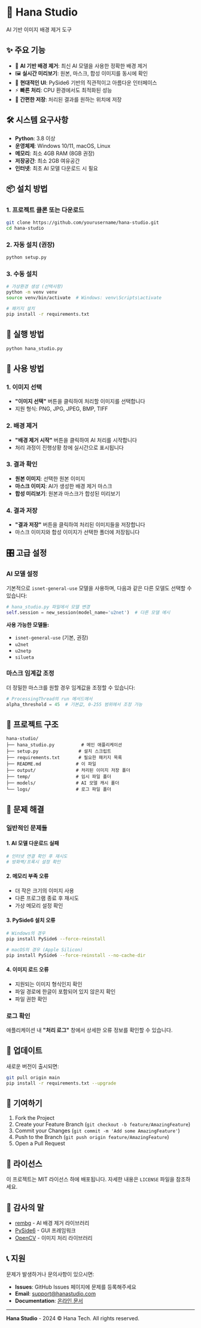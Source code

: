 # 🎨 Hana Studio

AI 기반 이미지 배경 제거 도구

## ✨ 주요 기능

- 🤖 **AI 기반 배경 제거**: 최신 AI 모델을 사용한 정확한 배경 제거
- 🖼️ **실시간 미리보기**: 원본, 마스크, 합성 이미지를 동시에 확인
- 🎨 **현대적인 UI**: PySide6 기반의 직관적이고 아름다운 인터페이스
- ⚡ **빠른 처리**: CPU 환경에서도 최적화된 성능
- 💾 **간편한 저장**: 처리된 결과를 원하는 위치에 저장

## 🛠️ 시스템 요구사항

- **Python**: 3.8 이상
- **운영체제**: Windows 10/11, macOS, Linux
- **메모리**: 최소 4GB RAM (8GB 권장)
- **저장공간**: 최소 2GB 여유공간
- **인터넷**: 최초 AI 모델 다운로드 시 필요

## 📦 설치 방법

### 1. 프로젝트 클론 또는 다운로드

```bash
git clone https://github.com/yourusername/hana-studio.git
cd hana-studio
```

### 2. 자동 설치 (권장)

```bash
python setup.py
```

### 3. 수동 설치

```bash
# 가상환경 생성 (선택사항)
python -m venv venv
source venv/bin/activate  # Windows: venv\Scripts\activate

# 패키지 설치
pip install -r requirements.txt
```

## 🚀 실행 방법

```bash
python hana_studio.py
```

## 📖 사용 방법

### 1. 이미지 선택
- **"이미지 선택"** 버튼을 클릭하여 처리할 이미지를 선택합니다
- 지원 형식: PNG, JPG, JPEG, BMP, TIFF

### 2. 배경 제거
- **"배경 제거 시작"** 버튼을 클릭하여 AI 처리를 시작합니다
- 처리 과정이 진행상황 창에 실시간으로 표시됩니다

### 3. 결과 확인
- **원본 이미지**: 선택한 원본 이미지
- **마스크 이미지**: AI가 생성한 배경 제거 마스크
- **합성 미리보기**: 원본과 마스크가 합성된 미리보기

### 4. 결과 저장
- **"결과 저장"** 버튼을 클릭하여 처리된 이미지들을 저장합니다
- 마스크 이미지와 합성 이미지가 선택한 폴더에 저장됩니다

## 🎛️ 고급 설정

### AI 모델 설정
기본적으로 `isnet-general-use` 모델을 사용하며, 다음과 같은 다른 모델도 선택할 수 있습니다:

```python
# hana_studio.py 파일에서 모델 변경
self.session = new_session(model_name='u2net')  # 다른 모델 예시
```

**사용 가능한 모델들:**
- `isnet-general-use` (기본, 권장)
- `u2net`
- `u2netp`
- `silueta`

### 마스크 임계값 조정
더 정밀한 마스크를 원할 경우 임계값을 조정할 수 있습니다:

```python
# ProcessingThread의 run 메서드에서
alpha_threshold = 45  # 기본값, 0-255 범위에서 조정 가능
```

## 📁 프로젝트 구조

```
hana-studio/
├── hana_studio.py          # 메인 애플리케이션
├── setup.py               # 설치 스크립트
├── requirements.txt       # 필요한 패키지 목록
├── README.md             # 이 파일
├── output/               # 처리된 이미지 저장 폴더
├── temp/                 # 임시 파일 폴더
├── models/               # AI 모델 캐시 폴더
└── logs/                 # 로그 파일 폴더
```

## 🔧 문제 해결

### 일반적인 문제들

#### 1. AI 모델 다운로드 실패
```bash
# 인터넷 연결 확인 후 재시도
# 방화벽/프록시 설정 확인
```

#### 2. 메모리 부족 오류
- 더 작은 크기의 이미지 사용
- 다른 프로그램 종료 후 재시도
- 가상 메모리 설정 확인

#### 3. PySide6 설치 오류
```bash
# Windows의 경우
pip install PySide6 --force-reinstall

# macOS의 경우 (Apple Silicon)
pip install PySide6 --force-reinstall --no-cache-dir
```

#### 4. 이미지 로드 오류
- 지원되는 이미지 형식인지 확인
- 파일 경로에 한글이 포함되어 있지 않은지 확인
- 파일 권한 확인

### 로그 확인
애플리케이션 내 **"처리 로그"** 창에서 상세한 오류 정보를 확인할 수 있습니다.

## 🔄 업데이트

새로운 버전이 출시되면:

```bash
git pull origin main
pip install -r requirements.txt --upgrade
```

## 🤝 기여하기

1. Fork the Project
2. Create your Feature Branch (`git checkout -b feature/AmazingFeature`)
3. Commit your Changes (`git commit -m 'Add some AmazingFeature'`)
4. Push to the Branch (`git push origin feature/AmazingFeature`)
5. Open a Pull Request

## 📝 라이선스

이 프로젝트는 MIT 라이선스 하에 배포됩니다. 자세한 내용은 `LICENSE` 파일을 참조하세요.

## 🙏 감사의 말

- [rembg](https://github.com/danielgatis/rembg) - AI 배경 제거 라이브러리
- [PySide6](https://wiki.qt.io/Qt_for_Python) - GUI 프레임워크
- [OpenCV](https://opencv.org/) - 이미지 처리 라이브러리

## 📞 지원

문제가 발생하거나 문의사항이 있으시면:

- **Issues**: GitHub Issues 페이지에 문제를 등록해주세요
- **Email**: support@hanastudio.com
- **Documentation**: [온라인 문서](https://docs.hanastudio.com)

---

**Hana Studio** - 2024 © Hana Tech. All rights reserved.